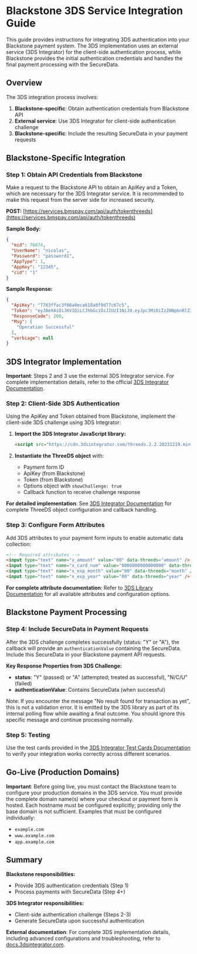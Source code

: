 # Blackstone 3DS Service Integration Guide

This guide provides instructions for integrating 3DS authentication into your Blackstone payment system. The 3DS implementation uses an external service (3DS Integrator) for the client-side authentication process, while Blackstone provides the initial authentication credentials and handles the final payment processing with the SecureData.

## Overview

The 3DS integration process involves:

1. **Blackstone-specific**: Obtain authentication credentials from Blackstone API
2. **External service**: Use 3DS Integrator for client-side authentication challenge
3. **Blackstone-specific**: Include the resulting SecureData in your payment requests

## Blackstone-Specific Integration

### Step 1: Obtain API Credentials from Blackstone

Make a request to the Blackstone API to obtain an ApiKey and a Token, which are necessary for the 3DS Integrator service. It is recommended to make this request from the server side for increased security.

**POST:** [https://services.bmspay.com/api/auth/tokenthreeds](https://services.bmspay.com/api/auth/tokenthreeds)

**Sample Body:**

```json
{
  "mid": 76074,
  "UserName": "nicolas",
  "Password": "password1",
  "AppType": 1,
  "AppKey": "12345",
  "cid": "1"
}
```

**Sample Response:**

```json
{
  "ApiKey": "7763ffac3f08a0eca618a0f9d77c67c5",
  "Token": "eyJ0eXAiOiJKV1QiLCJhbGciOiJIUzI1NiJ9.eyJpc3MiOiIzZHNpbnRlZ3JhdG9yX0F1dGhlbnRpY2F",
  "ResponseCode": 200,
  "Msg": [
    "Operation Successful"
  ],
  "verbiage": null
}
```

## 3DS Integrator Implementation

**Important**: Steps 2 and 3 use the external 3DS Integrator service. For complete implementation details, refer to the official [3DS Integrator Documentation](https://docs.3dsintegrator.com).

### Step 2: Client-Side 3DS Authentication

Using the ApiKey and Token obtained from Blackstone, implement the client-side 3DS challenge using 3DS Integrator:

1. **Import the 3DS Integrator JavaScript library:**

    ```html
    <script src="https://cdn.3dsintegrator.com/threeds.2.2.20231219.min.js"></script>
    ```

2. **Instantiate the ThreeDS object** with:
   - Payment form ID
   - ApiKey (from Blackstone)
   - Token (from Blackstone)
   - Options object with `showChallenge: true`
   - Callback function to receive challenge response

**For detailed implementation**: See [3DS Integrator Documentation](https://docs.3dsintegrator.com) for complete ThreeDS object configuration and callback handling.

### Step 3: Configure Form Attributes

Add 3DS attributes to your payment form inputs to enable automatic data collection:

```html
<!-- Required attributes -->
<input type="text" name="x_amount" value="00" data-threeds="amount" />
<input type="text" name="x_card_num" value="0000000000000000" data-threeds="pan" />
<input type="text" name="x_exp_month" value="00" data-threeds="month" />
<input type="text" name="x_exp_year" value="00" data-threeds="year" />
```

**For complete attribute documentation**: Refer to [3DS Library Documentation](https://docs.3dsintegrator.com) for all available attributes and configuration options.

## Blackstone Payment Processing

### Step 4: Include SecureData in Payment Requests

After the 3DS challenge completes successfully (status: "Y" or "A"), the callback will provide an `authenticationValue` containing the SecureData. Include this SecureData in your Blackstone payment API requests.

**Key Response Properties from 3DS Challenge:**

- **status**: "Y" (passed) or "A" (attempted; treated as successful), "N/C/U" (failed)
- **authenticationValue**: Contains SecureData (when successful)

Note: If you encounter the message "No result found for transaction as yet", this is not a validation error. It is emitted by the 3DS library as part of its internal polling flow while awaiting a final outcome. You should ignore this specific message and continue processing normally.

### Step 5: Testing

Use the test cards provided in the [3DS Integrator Test Cards Documentation](https://docs.3dsintegrator.com) to verify your integration works correctly across different scenarios.

## Go-Live (Production Domains)

**Important**: Before going live, you must contact the Blackstone team to configure your production domains in the 3DS service. You must provide the complete domain name(s) where your checkout or payment form is hosted. Each hostname must be configured explicitly; providing only the base domain is not sufficient. Examples that must be configured individually:

- `example.com`
- `www.example.com`
- `app.example.com`

## Summary

**Blackstone responsibilities:**

- Provide 3DS authentication credentials (Step 1)
- Process payments with SecureData (Step 4+)

**3DS Integrator responsibilities:**

- Client-side authentication challenge (Steps 2-3)
- Generate SecureData upon successful authentication

**External documentation**: For complete 3DS implementation details, including advanced configurations and troubleshooting, refer to [docs.3dsintegrator.com](https://docs.3dsintegrator.com).
